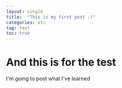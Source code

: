 ```yaml
---
layout: single
title:  "This is my first post :)"
categories: etc
tag: test
toc: true
---
```


# And this is for the test

I'm going to post what I've learned
